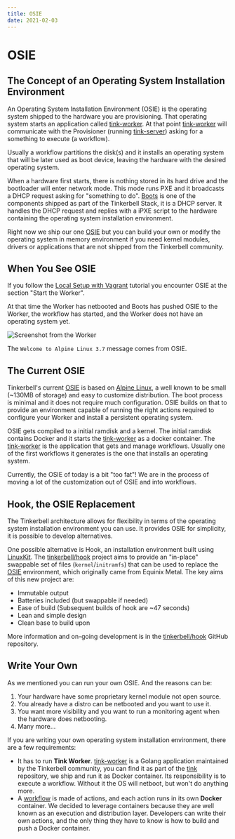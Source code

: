 ```yaml
---
title: OSIE
date: 2021-02-03
---
```


# OSIE

## The Concept of an Operating System Installation Environment

An Operating System Installation Environment (OSIE) is the operating system shipped to the hardware you are provisioning.
That operating system starts an application called [tink-worker].
At that point [tink-worker] will communicate with the Provisioner (running [tink-server]) asking for a something to execute (a workflow).

Usually a workflow partitions the disk(s) and it installs an operating system that will be later used as boot device, leaving the hardware with the desired operating system.

When a hardware first starts, there is nothing stored in its hard drive and the bootloader will enter network mode.
This mode runs PXE and it broadcasts a DHCP request asking for "something to do".
[Boots] is one of the components shipped as part of the Tinkerbell Stack, it is a DHCP server.
It handles the DHCP request and replies with a iPXE script to the hardware containing the operating system installation environment.

Right now we ship our one [OSIE] but you can build your own or modify the operating system in memory environment if you need kernel modules, drivers or applications that are not shipped from the Tinkerbell community.

## When You See OSIE

If you follow the [Local Setup with Vagrant] tutorial you encounter OSIE at the section "Start the Worker".

At that time the Worker has netbooted and Boots has pushed OSIE to the Worker, the workflow has started, and the Worker does not have an operating system yet.

![Screenshot from the Worker]

The `Welcome to Alpine Linux 3.7` message comes from OSIE.

## The Current OSIE

Tinkerbell's current [OSIE] is based on [Alpine Linux], a well known to be small (~130MB of storage) and easy to customize distribution.
The boot process is minimal and it does not require much configuration.
OSIE builds on that to provide an environment capable of running the right actions required to configure your Worker and install a persistent operating system.

OSIE gets compiled to a initial ramdisk and a kernel.
The initial ramdisk contains Docker and it starts the [tink-worker] as a docker container.
The [tink-worker] is the application that gets and manage workflows.
Usually one of the first workflows it generates is the one that installs an operating system.

Currently, the OSIE of today is a bit "too fat"!
We are in the process of moving a lot of the customization out of OSIE and into workflows.

## Hook, the OSIE Replacement

The Tinkerbell architecture allows for flexibility in terms of the operating system installation environment you can use.
It provides OSIE for simplicity, it is possible to develop alternatives.

One possible alternative is Hook, an installation environment built using [LinuxKit].
The [tinkerbell/hook] project aims to provide an "in-place" swappable set of files (`kernel`/`initramfs`) that can be used to replace the [OSIE] environment, which originally came from Equinix Metal.
The key aims of this new project are:

- Immutable output
- Batteries included (but swappable if needed)
- Ease of build (Subsequent builds of hook are ~47 seconds)
- Lean and simple design
- Clean base to build upon

More information and on-going development is in the [tinkerbell/hook] GitHub repository.

## Write Your Own

As we mentioned you can run your own OSIE.
And the reasons can be:

1. Your hardware have some proprietary kernel module not open source.
2. You already have a distro can be netbooted and you want to use it.
3. You want more visibility and you want to run a monitoring agent when the hardware does netbooting.
4. Many more...

If you are writing your own operating system installation environment, there are a few requirements:

- It has to run **Tink Worker**.
  [tink-worker] is a Golang application maintained by the Tinkerbell community, you can find it as part of the [tink] repository, we ship and run it as Docker container.
  Its responsibility is to execute a workflow.
  Without it the OS will netboot, but won't do anything more.
- A [workflow] is made of actions, and each action runs in its own **Docker** container.
  We decided to leverage containers because they are well known as an execution and distribution layer.
  Developers can write their own actions, and the only thing they have to know is how to build and push a Docker container.

[alpine linux]: https://alpinelinux.org
[boots]: /services/boots
[linuxkit]: https://github.com/linuxkit/linuxkit
[osie]: https://github.com/tinkerbell/osie
[screenshot from the worker]: /images/vagrant-setup-vbox-worker.png
[tinkerbell/hook]: https://github.com/tinkerbell/hook
[tink]: https://github.com/tinkerbell/tink
[tink-server]: /services/tink-server
[tink-worker]: /services/tink-worker
[local setup with vagrant]: /setup/local-vagrant
[workflow]: /workflows/working-with-workflows
